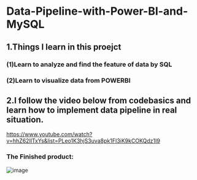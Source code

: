 # Data-Pipeline-with-Power-BI-and-MySQL

## 1.Things I learn in this proejct

### (1)Learn to analyze and find the feature of data by SQL 

### (2)Learn to visualize data from POWERBI

## 2.I follow the video below from codebasics and learn how to implement data pipeline in real situation.

https://www.youtube.com/watch?v=hhZ62IlTxYs&list=PLeo1K3hjS3uva8pk1FI3iK9kCOKQdz1I9

### The Finished product:

![image](https://user-images.githubusercontent.com/76461262/139625471-9a7023d2-5959-4d46-b3f8-5020399f961f.png)
